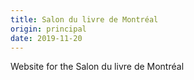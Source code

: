 ```yaml
---
title: Salon du livre de Montréal
origin: principal
date: 2019-11-20
---
```


Website for the Salon du livre de Montréal

<!--more-->
